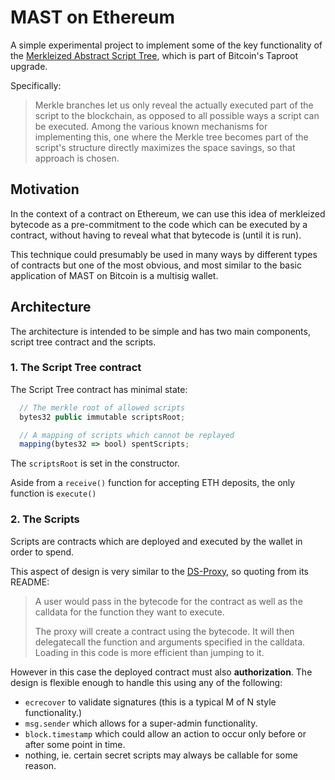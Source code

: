 # MAST on Ethereum

A simple experimental project to implement some of the key functionality of the
[Merkleized Abstract Script Tree](https://river.com/learn/terms/m/merkelized-alternative-script-tree-mast/),
which is part of Bitcoin's Taproot upgrade.

Specifically:

> Merkle branches let us only reveal the actually executed part of the script to the blockchain, as
> opposed to all possible ways a script can be executed. Among the various known mechanisms for
> implementing this, one where the Merkle tree becomes part of the script's structure directly
> maximizes the space savings, so that approach is chosen.

## Motivation

In the context of a contract on Ethereum, we can use this idea of merkleized bytecode as a
pre-commitment to the code which can be executed by a contract, without having to reveal what that
bytecode is (until it is run).

This technique could presumably be used in many ways by different types of contracts but one of the
most obvious, and most similar to the basic application of MAST on Bitcoin is a multisig wallet.

## Architecture

The architecture is intended to be simple and has two main components, script tree contract
and the scripts.

### 1. The Script Tree contract

The Script Tree contract has minimal state:

```js
  // The merkle root of allowed scripts
  bytes32 public immutable scriptsRoot;

  // A mapping of scripts which cannot be replayed
  mapping(bytes32 => bool) spentScripts;
```

The `scriptsRoot` is set in the constructor.

Aside from a `receive()` function for accepting ETH deposits, the only function is `execute()`

### 2. The Scripts

Scripts are contracts which are deployed and executed by the wallet in order to spend.

This aspect of design is very similar to the [DS-Proxy](https://github.com/dapphub/ds-proxy), so
quoting from its README:

> A user would pass in the bytecode for the contract as well as the calldata for the function they
> want to execute.
>
> The proxy will create a contract using the bytecode. It will then delegatecall the function and arguments specified in the calldata. Loading in this code is more efficient than jumping to it.

However in this case the deployed contract must also **authorization**. The design is flexible
enough to handle this using any of the following:
- `ecrecover` to validate signatures (this is a typical M of N style functionality.)
- `msg.sender` which allows for a super-admin functionality.
- `block.timestamp` which could allow an action to occur only before or after some point in time.
- nothing, ie. certain secret scripts may always be callable for some reason.
